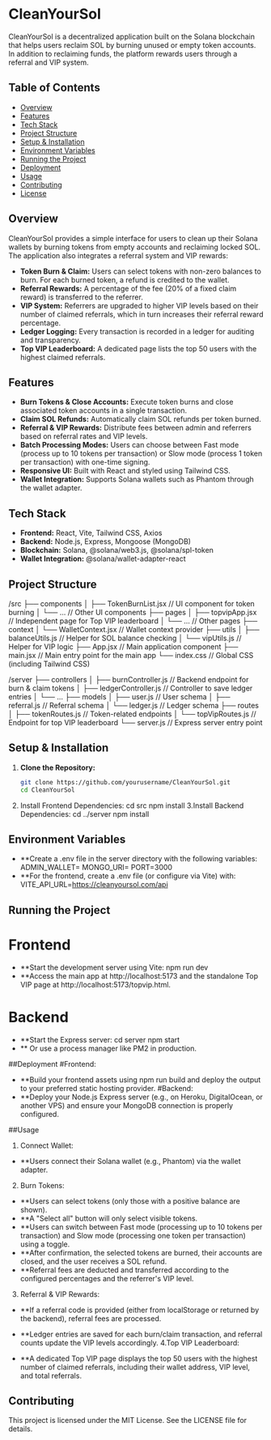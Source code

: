 # CleanYourSol

CleanYourSol is a decentralized application built on the Solana blockchain that helps users reclaim SOL by burning unused or empty token accounts. In addition to reclaiming funds, the platform rewards users through a referral and VIP system.

## Table of Contents

- [Overview](#overview)
- [Features](#features)
- [Tech Stack](#tech-stack)
- [Project Structure](#project-structure)
- [Setup & Installation](#setup--installation)
- [Environment Variables](#environment-variables)
- [Running the Project](#running-the-project)
- [Deployment](#deployment)
- [Usage](#usage)
- [Contributing](#contributing)
- [License](#license)

## Overview

CleanYourSol provides a simple interface for users to clean up their Solana wallets by burning tokens from empty accounts and reclaiming locked SOL. The application also integrates a referral system and VIP rewards:
- **Token Burn & Claim:** Users can select tokens with non-zero balances to burn. For each burned token, a refund is credited to the wallet.
- **Referral Rewards:** A percentage of the fee (20% of a fixed claim reward) is transferred to the referrer.
- **VIP System:** Referrers are upgraded to higher VIP levels based on their number of claimed referrals, which in turn increases their referral reward percentage.
- **Ledger Logging:** Every transaction is recorded in a ledger for auditing and transparency.
- **Top VIP Leaderboard:** A dedicated page lists the top 50 users with the highest claimed referrals.

## Features

- **Burn Tokens & Close Accounts:** Execute token burns and close associated token accounts in a single transaction.
- **Claim SOL Refunds:** Automatically claim SOL refunds per token burned.
- **Referral & VIP Rewards:** Distribute fees between admin and referrers based on referral rates and VIP levels.
- **Batch Processing Modes:** Users can choose between Fast mode (process up to 10 tokens per transaction) or Slow mode (process 1 token per transaction) with one-time signing.
- **Responsive UI:** Built with React and styled using Tailwind CSS.
- **Wallet Integration:** Supports Solana wallets such as Phantom through the wallet adapter.

## Tech Stack

- **Frontend:** React, Vite, Tailwind CSS, Axios
- **Backend:** Node.js, Express, Mongoose (MongoDB)
- **Blockchain:** Solana, @solana/web3.js, @solana/spl-token
- **Wallet Integration:** @solana/wallet-adapter-react

## Project Structure

/src ├── components │ ├── TokenBurnList.jsx // UI component for token burning │ └── ... // Other UI components ├── pages │ ├── topvipApp.jsx // Independent page for Top VIP leaderboard │ └── ... // Other pages ├── context │ └── WalletContext.jsx // Wallet context provider ├── utils │ ├── balanceUtils.js // Helper for SOL balance checking │ └── vipUtils.js // Helper for VIP logic ├── App.jsx // Main application component ├── main.jsx // Main entry point for the main app └── index.css // Global CSS (including Tailwind CSS)

/server ├── controllers │ ├── burnController.js // Backend endpoint for burn & claim tokens │ ├── ledgerController.js // Controller to save ledger entries │ └── ...
├── models │ ├── user.js // User schema │ ├── referral.js // Referral schema │ └── ledger.js // Ledger schema ├── routes │ ├── tokenRoutes.js // Token-related endpoints │ └── topVipRoutes.js // Endpoint for top VIP leaderboard └── server.js // Express server entry point


## Setup & Installation

1. **Clone the Repository:**  
   ```bash
   git clone https://github.com/yourusername/CleanYourSol.git
   cd CleanYourSol
2. Install Frontend Dependencies:
   cd src
   npm install
3.Install Backend Dependencies:
cd ../server
npm install

## Environment Variables
- **Create a .env file in the server directory with the following variables:
ADMIN_WALLET=<your-admin-wallet-public-key>
MONGO_URI=<your-mongodb-connection-string>
PORT=3000
- **For the frontend, create a .env file (or configure via Vite) with:
VITE_API_URL=https://cleanyoursol.com/api
## Running the Project
# Frontend
- **Start the development server using Vite:
npm run dev
- **Access the main app at http://localhost:5173 and the standalone Top VIP page at http://localhost:5173/topvip.html.
# Backend
- **Start the Express server:
cd server
npm start
- ** Or use a process manager like PM2 in production.

##Deployment
#Frontend:
- **Build your frontend assets using npm run build and deploy the output to your preferred static hosting provider.
#Backend:
- **Deploy your Node.js Express server (e.g., on Heroku, DigitalOcean, or another VPS) and ensure your MongoDB connection is properly configured.

##Usage
1. Connect Wallet:
- **Users connect their Solana wallet (e.g., Phantom) via the wallet adapter.

2. Burn Tokens:

- **Users can select tokens (only those with a positive balance are shown).
- **A "Select all" button will only select visible tokens.
- **Users can switch between Fast mode (processing up to 10 tokens per transaction) and Slow mode (processing one token per transaction) using a toggle.
- **After confirmation, the selected tokens are burned, their accounts are closed, and the user receives a SOL refund.
- **Referral fees are deducted and transferred according to the configured percentages and the referrer's VIP level.
3. Referral & VIP Rewards:

- **If a referral code is provided (either from localStorage or returned by the backend), referral fees are processed.
- **Ledger entries are saved for each burn/claim transaction, and referral counts update the VIP levels accordingly.
4.Top VIP Leaderboard:

- **A dedicated Top VIP page displays the top 50 users with the highest number of claimed referrals, including their wallet address, VIP level, and total referrals.
## Contributing
   This project is licensed under the MIT License. See the LICENSE file for details.
